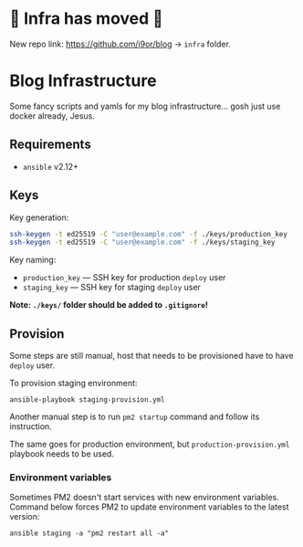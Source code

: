 # :construction: Infra has moved :construction:

New repo link: https://github.com/i9or/blog -> `infra` folder.

# Blog Infrastructure
Some fancy scripts and yamls for my blog infrastructure... gosh just use docker already, Jesus.

## Requirements

* `ansible` v2.12+

## Keys

Key generation:

```sh
ssh-keygen -t ed25519 -C "user@example.com" -f ./keys/production_key
ssh-keygen -t ed25519 -C "user@example.com" -f ./keys/staging_key
```

Key naming:

* `production_key` — SSH key for production `deploy` user
* `staging_key` — SSH key for staging `deploy` user

**Note: `./keys/` folder should be added to `.gitignore`!**

## Provision

Some steps are still manual, host that needs to be provisioned have to have `deploy` user.

To provision staging environment:

```commandline
ansible-playbook staging-provision.yml 
```

Another manual step is to run `pm2 startup` command and follow its instruction.

The same goes for production environment, but `production-provision.yml` playbook needs to be used.

### Environment variables

Sometimes PM2 doesn't start services with new environment variables.
Command below forces PM2 to update environment variables to the latest version:

```commandline
ansible staging -a "pm2 restart all -a"
```
